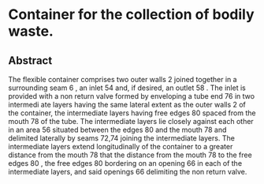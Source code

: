 # Container for the collection of bodily waste.

## Abstract
The flexible container comprises two outer walls 2 joined together in a surrounding seam 6 , an inlet 54 and, if desired, an outlet 58 . The inlet is provided with a non return valve formed by enveloping a tube end 76 in two intermedi ate layers having the same lateral extent as the outer walls 2 of the container, the intermediate layers having free edges 80 spaced from the mouth 78 of the tube. The intermediate layers lie closely against each other in an area 56 situated between the edges 80 and the mouth 78 and delimited laterally by seams 72,74 joining the intermediate layers. The intermediate layers extend longitudinally of the container to a greater distance from the mouth 78 that the distance from the mouth 78 to the free edges 80 , the free edges 80 bordering on an opening 66 in each of the intermediate layers, and said openings 66 delimiting the non return valve.